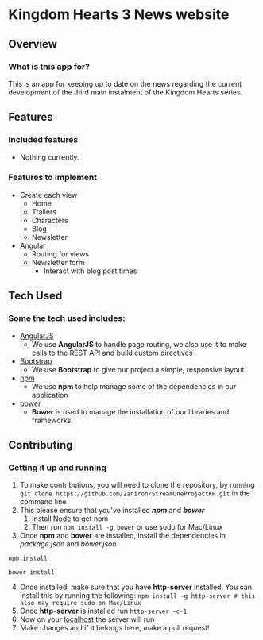 # Kingdom Hearts 3 News website

## Overview

### What is this app for?

This is an app for keeping up to date on the news regarding the current development of the third main instalment of the Kingdom Hearts series.

## Features

### Included features
- Nothing currently.

### Features to Implement
- Create each view
	- Home
	- Trailers
	- Characters
	- Blog
	- Newsletter
- Angular
	- Routing for views
	- Newsletter form
		- Interact with blog post times

## Tech Used

### Some the tech used includes:
- [AngularJS](https://angularjs.org/)
    - We use **AngularJS** to handle page routing, we also use it to make calls to the REST API and build custom directives
- [Bootstrap](http://getbootstrap.com/)
    - We use **Bootstrap** to give our project a simple, responsive layout
- [npm](https://www.npmjs.com/)
    - We use **npm** to help manage some of the dependencies in our application
- [bower](https://bower.io/)
    - **Bower** is used to manage the installation of our libraries and frameworks

## Contributing

### Getting it up and running
1. To make contributions, you will need to clone the repository, by running ```git clone https://github.com/Zaniron/StreamOneProjectKH.git``` in the command line
2. This please ensure that you've installed ***npm*** and ***bower***
	1. Install [Node](https://nodejs.org/en/) to get npm
	2. Then run ```npm install -g bower``` or use sudo for Mac/Linux
3. Once **npm** and **bower** are installed, install the dependencies in *package.json* and *bower.json*
```
npm install

bower install
```
4. Once installed, make sure that you have **http-server** installed. You can install this by running the following: ```npm install -g http-server # this also may require sudo on Mac/Linux```
5. Once **http-server** is installed run ```http-server -c-1```
6. Now on your [localhost](http://127.0.0.1:8080) the server will run
7. Make changes and if it belongs here, make a pull request!